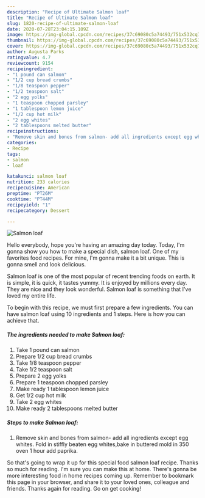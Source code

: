 ```yaml
---
description: "Recipe of Ultimate Salmon loaf"
title: "Recipe of Ultimate Salmon loaf"
slug: 1820-recipe-of-ultimate-salmon-loaf
date: 2020-07-28T23:04:15.109Z
image: https://img-global.cpcdn.com/recipes/37c69080c5a74493/751x532cq70/salmon-loaf-recipe-main-photo.jpg
thumbnail: https://img-global.cpcdn.com/recipes/37c69080c5a74493/751x532cq70/salmon-loaf-recipe-main-photo.jpg
cover: https://img-global.cpcdn.com/recipes/37c69080c5a74493/751x532cq70/salmon-loaf-recipe-main-photo.jpg
author: Augusta Parks
ratingvalue: 4.7
reviewcount: 9154
recipeingredient:
- "1 pound can salmon"
- "1/2 cup bread crumbs"
- "1/8 teaspoon pepper"
- "1/2 teaspoon salt"
- "2 egg yolks"
- "1 teaspoon chopped parsley"
- "1 tablespoon lemon juice"
- "1/2 cup hot milk"
- "2 egg whites"
- "2 tablespoons melted butter"
recipeinstructions:
- "Remove skin and bones from salmon- add all ingredients except egg whites. Fold in stiffly beaten egg whites,bake in buttered mold in 350 oven 1 hour add paprika."
categories:
- Recipe
tags:
- salmon
- loaf

katakunci: salmon loaf 
nutrition: 233 calories
recipecuisine: American
preptime: "PT26M"
cooktime: "PT44M"
recipeyield: "1"
recipecategory: Dessert

---
```



![Salmon loaf](https://img-global.cpcdn.com/recipes/37c69080c5a74493/751x532cq70/salmon-loaf-recipe-main-photo.jpg)

Hello everybody, hope you're having an amazing day today. Today, I'm gonna show you how to make a special dish, salmon loaf. One of my favorites food recipes. For mine, I'm gonna make it a bit unique. This is gonna smell and look delicious.



Salmon loaf is one of the most popular of recent trending foods on earth. It is simple, it is quick, it tastes yummy. It is enjoyed by millions every day. They are nice and they look wonderful. Salmon loaf is something that I've loved my entire life.


To begin with this recipe, we must first prepare a few ingredients. You can have salmon loaf using 10 ingredients and 1 steps. Here is how you can achieve that.

<!--inarticleads1-->

##### The ingredients needed to make Salmon loaf:

1. Take 1 pound can salmon
1. Prepare 1/2 cup bread crumbs
1. Take 1/8 teaspoon pepper
1. Take 1/2 teaspoon salt
1. Prepare 2 egg yolks
1. Prepare 1 teaspoon chopped parsley
1. Make ready 1 tablespoon lemon juice
1. Get 1/2 cup hot milk
1. Take 2 egg whites
1. Make ready 2 tablespoons melted butter




<!--inarticleads2-->

##### Steps to make Salmon loaf:

1. Remove skin and bones from salmon- add all ingredients except egg whites. Fold in stiffly beaten egg whites,bake in buttered mold in 350 oven 1 hour add paprika.




So that's going to wrap it up for this special food salmon loaf recipe. Thanks so much for reading. I'm sure you can make this at home. There's gonna be more interesting food in home recipes coming up. Remember to bookmark this page in your browser, and share it to your loved ones, colleague and friends. Thanks again for reading. Go on get cooking!
